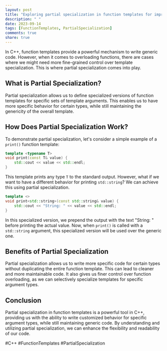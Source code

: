 ```yaml
---
layout: post
title: "Exploring partial specialization in function templates for improved overloading in C++"
description: " "
date: 2023-09-14
tags: [FunctionTemplates, PartialSpecialization]
comments: true
share: true
---
```


In C++, function templates provide a powerful mechanism to write generic code. However, when it comes to overloading functions, there are cases where we might need more fine-grained control over template specialization. This is where partial specialization comes into play.

## What is Partial Specialization?
Partial specialization allows us to define specialized versions of function templates for specific sets of template arguments. This enables us to have more specific behavior for certain types, while still maintaining the genericity of the overall template.

## How Does Partial Specialization Work?

To demonstrate partial specialization, let's consider a simple example of a `print()` function template:

```cpp
template <typename T>
void print(const T& value) {
    std::cout << value << std::endl;
}
```

This template prints any type `T` to the standard output. However, what if we want to have a different behavior for printing `std::string`? We can achieve this using partial specialization.

```cpp
template <>
void print<std::string>(const std::string& value) {
    std::cout << "String: " << value << std::endl;
}
```

In this specialized version, we prepend the output with the text "String: " before printing the actual value. Now, when `print()` is called with a `std::string` argument, this specialized version will be used over the generic one.

## Benefits of Partial Specialization
Partial specialization allows us to write more specific code for certain types without duplicating the entire function template. This can lead to cleaner and more maintainable code. It also gives us finer control over function overloading, as we can selectively specialize templates for specific argument types.

## Conclusion
Partial specialization in function templates is a powerful tool in C++, providing us with the ability to write customized behavior for specific argument types, while still maintaining generic code. By understanding and utilizing partial specialization, we can enhance the flexibility and readability of our code.

#C++ #FunctionTemplates #PartialSpecialization